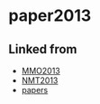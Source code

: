 ---
---
# paper2013

## Linked from

* [MMO2013](MMO2013.md)
* [NMT2013](NMT2013.md)
* [papers](papers.md)
